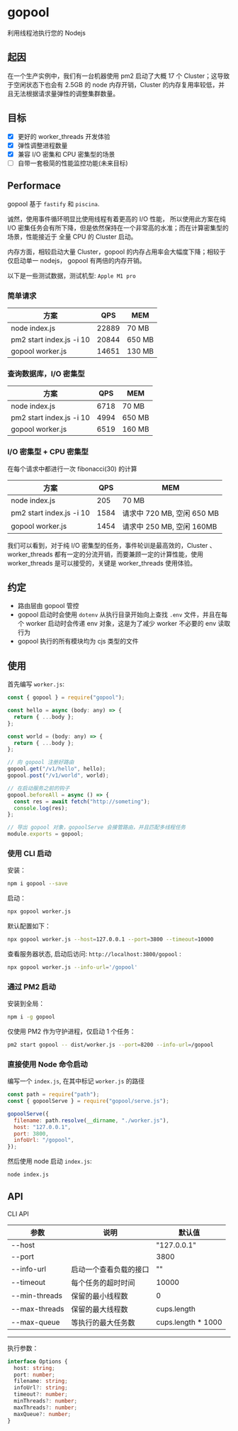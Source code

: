 # gopool

利用线程池执行您的 Nodejs

## 起因

在一个生产实例中，我们有一台机器使用 pm2 启动了大概 17 个 Cluster；这导致于空闲状态下也会有 2.5GB 的 node 内存开销，Cluster 的内存复用率较低，并且无法根据请求量弹性的调整集群数量。

<!-- 如果仅仅启动若干个 Cluster，生产机器的多核 CPU 利用率无法上去。 -->

## 目标

- [x] 更好的 worker_threads 开发体验
- [x] 弹性调整进程数量
- [x] 兼容 I/O 密集和 CPU 密集型的场景
- [ ] 自带一套极简的性能监控功能(未来目标)

## Performace

gopool 基于 `fastify` 和 `piscina`.

诚然，使用事件循环明显比使用线程有着更高的 I/O 性能， 所以使用此方案在纯 I/O 密集任务会有所下降，但是依然保持在一个非常高的水准；而在计算密集型的场景，性能接近于 全量 CPU 的 Cluster 启动。

内存方面，相较启动大量 Cluster，gopool 的内存占用率会大幅度下降；相较于仅启动单一 nodejs， gopool 有两倍的内存开销。

以下是一些测试数据，测试机型: `Apple M1 pro`

### 简单请求

| 方案                     | QPS   | MEM    |
| ------------------------ | ----- | ------ |
| node index.js            | 22889 | 70 MB  |
| pm2 start index.js -i 10 | 20844 | 650 MB |
| gopool worker.js         | 14651 | 130 MB |

### 查询数据库，I/O 密集型

| 方案                     | QPS  | MEM    |
| ------------------------ | ---- | ------ |
| node index.js            | 6718 | 70 MB  |
| pm2 start index.js -i 10 | 4994 | 650 MB |
| gopool worker.js         | 6519 | 160 MB |

### I/O 密集型 + CPU 密集型

在每个请求中都进行一次 fibonacci(30) 的计算

| 方案                     | QPS  | MEM                        |
| ------------------------ | ---- | -------------------------- |
| node index.js            | 205  | 70 MB                      |
| pm2 start index.js -i 10 | 1584 | 请求中 720 MB, 空闲 650 MB |
| gopool worker.js         | 1454 | 请求中 250 MB, 空闲 160MB  |

我们可以看到，对于纯 I/O 密集型的任务，事件轮训是最高效的，Cluster 、worker_threads 都有一定的分流开销，而要兼顾一定的计算性能，使用 worker_threads 是可以接受的，关键是 worker_threads 使用体验。

## 约定

- 路由层由 gopool 管控
- gopool 启动时会使用 `dotenv` 从执行目录开始向上查找 `.env` 文件，并且在每个 worker 启动时会传递 env 对象，这是为了减少 worker 不必要的 env 读取行为
- gopool 执行的所有模块均为 cjs 类型的文件

## 使用

首先编写 `worker.js`:

```js
const { gopool } = require("gopool");

const hello = async (body: any) => {
  return { ...body };
};

const world = (body: any) => {
  return { ...body };
};

// 向 gopool 注册好路由
gopool.get("/v1/hello", hello);
gopool.post("/v1/world", world);

// 在启动服务之前的钩子
gopool.beforeAll = async () => {
  const res = await fetch("http://someting");
  console.log(res);
};

// 导出 gopool 对象，gopoolServe 会接管路由，并且匹配多线程任务
module.exports = gopool;
```

### 使用 CLI 启动

安装：

```sh
npm i gopool --save
```

启动：

```sh
npx gopool worker.js
```

默认配置如下：

```sh
npx gopool worker.js --host=127.0.0.1 --port=3800 --timeout=10000
```

查看服务器状态, 启动后访问: `http://localhost:3800/gopool` :

```sh
npx gopool worker.js --info-url='/gopool'
```

### 通过 PM2 启动

安装到全局：

```sh
npm i -g gopool
```

仅使用 PM2 作为守护进程，仅启动 1 个任务：

```sh
pm2 start gopool -- dist/worker.js --port=8200 --info-url=/gopool
```

### 直接使用 Node 命令启动

编写一个 `index.js`, 在其中标记 `worker.js` 的路径

```js
const path = require("path");
const { gopoolServe } = require("gopool/serve.js");

gopoolServe({
  filename: path.resolve(__dirname, "./worker.js"),
  host: "127.0.0.1",
  port: 3800,
  infoUrl: "/gopool",
});
```

然后使用 node 启动 `index.js`:

```sh
node index.js
```

## API

CLI API

| 参数          | 说明                   | 默认值              |
| ------------- | ---------------------- | ------------------- |
| --host        |                        | "127.0.0.1"         |
| --port        |                        | 3800                |
| --info-url    | 启动一个查看负载的接口 | ""                  |
| --timeout     | 每个任务的超时时间     | 10000               |
| --min-threads | 保留的最小线程数       | 0                   |
| --max-threads | 保留的最大线程数       | cups.length         |
| --max-queue   | 等执行的最大任务数     | cups.length \* 1000 |

---

执行参数：

```ts
interface Options {
  host: string;
  port: number;
  filename: string;
  infoUrl?: string;
  timeout?: number;
  minThreads?: number;
  maxThreads?: number;
  maxQueue?: number;
}
```
